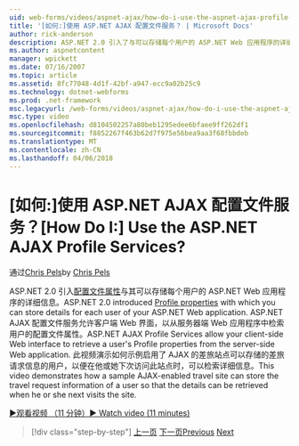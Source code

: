 ```yaml
---
uid: web-forms/videos/aspnet-ajax/how-do-i-use-the-aspnet-ajax-profile-services
title: '[如何:]使用 ASP.NET AJAX 配置文件服务？ | Microsoft Docs'
author: rick-anderson
description: ASP.NET 2.0 引入了与可以存储每个用户的 ASP.NET Web 应用程序的详细信息的配置文件属性。 ASP.NET AJAX 配置文件服务允许...
ms.author: aspnetcontent
manager: wpickett
ms.date: 07/16/2007
ms.topic: article
ms.assetid: 8fc77048-4d1f-42bf-a947-ecc9a02b25c9
ms.technology: dotnet-webforms
ms.prod: .net-framework
msc.legacyurl: /web-forms/videos/aspnet-ajax/how-do-i-use-the-aspnet-ajax-profile-services
msc.type: video
ms.openlocfilehash: d8104502257a80beb1295edee6bfaee9ff262df1
ms.sourcegitcommit: f8852267f463b62d7f975e56bea9aa3f68fbbdeb
ms.translationtype: MT
ms.contentlocale: zh-CN
ms.lasthandoff: 04/06/2018
---
```

<a name="how-do-i-use-the-aspnet-ajax-profile-services"></a><span data-ttu-id="82e99-105">[如何:]使用 ASP.NET AJAX 配置文件服务？</span><span class="sxs-lookup"><span data-stu-id="82e99-105">[How Do I:] Use the ASP.NET AJAX Profile Services?</span></span>
====================
<span data-ttu-id="82e99-106">通过[Chris Pels](https://twitter.com/chrispels)</span><span class="sxs-lookup"><span data-stu-id="82e99-106">by [Chris Pels](https://twitter.com/chrispels)</span></span>

<span data-ttu-id="82e99-107">ASP.NET 2.0 引入[配置文件属性](https://msdn.microsoft.com/library/at64shx3.aspx)与其可以存储每个用户的 ASP.NET Web 应用程序的详细信息。</span><span class="sxs-lookup"><span data-stu-id="82e99-107">ASP.NET 2.0 introduced [Profile properties](https://msdn.microsoft.com/library/at64shx3.aspx) with which you can store details for each user of your ASP.NET Web application.</span></span> <span data-ttu-id="82e99-108">ASP.NET AJAX 配置文件服务允许客户端 Web 界面，以从服务器端 Web 应用程序中检索用户的配置文件属性。</span><span class="sxs-lookup"><span data-stu-id="82e99-108">ASP.NET AJAX Profile Services allow your client-side Web interface to retrieve a user's Profile properties from the server-side Web application.</span></span> <span data-ttu-id="82e99-109">此视频演示如何示例启用了 AJAX 的差旅站点可以存储的差旅请求信息的用户，以便在他或她下次访问此站点时，可以检索详细信息。</span><span class="sxs-lookup"><span data-stu-id="82e99-109">This video demonstrates how a sample AJAX-enabled travel site can store the travel request information of a user so that the details can be retrieved when he or she next visits the site.</span></span>

[<span data-ttu-id="82e99-110">&#9654;观看视频 （11 分钟）</span><span class="sxs-lookup"><span data-stu-id="82e99-110">&#9654; Watch video (11 minutes)</span></span>](https://channel9.msdn.com/Blogs/ASP-NET-Site-Videos/how-do-i-use-the-aspnet-ajax-profile-services)

> [!div class="step-by-step"]
> <span data-ttu-id="82e99-111">[上一页](how-do-i-use-other-javascript-user-interface-libraries-with-aspnet-ajax.md)
> [下一页](how-do-i-debug-aspnet-ajax-applications-using-visual-studio-2005.md)</span><span class="sxs-lookup"><span data-stu-id="82e99-111">[Previous](how-do-i-use-other-javascript-user-interface-libraries-with-aspnet-ajax.md)
[Next](how-do-i-debug-aspnet-ajax-applications-using-visual-studio-2005.md)</span></span>
